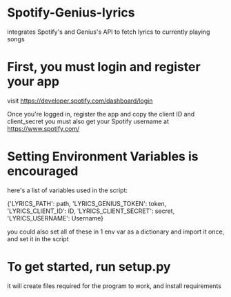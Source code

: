 # Spotify-Genius-lyrics
integrates Spotify's and Genius's API to fetch lyrics to currently playing songs

# First, you must login and register your app
visit https://developer.spotify.com/dashboard/login

Once you're logged in, register the app and copy the client ID and client_secret
you must also get your Spotify username at https://www.spotify.com/

# Setting Environment Variables is encouraged
here's a list of variables used in the script:

{'LYRICS_PATH': path, 'LYRICS_GENIUS_TOKEN': token, 'LYRICS_CLIENT_ID': ID, 'LYRICS_CLIENT_SECRET': secret, 'LYRICS_USERNAME': Username}

you could also set all of these in 1 env var as a dictionary and import it once, and set it in the script

# To get started, run setup.py
it will create files required for the program to work, and install requirements